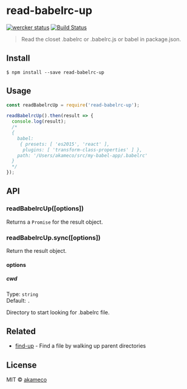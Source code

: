 # read-babelrc-up
[![wercker status](https://app.wercker.com/status/e7cd81ca76b5f657501d9da680ca8c62/m/master "wercker status")](https://app.wercker.com/project/byKey/e7cd81ca76b5f657501d9da680ca8c62) [![Build Status](https://travis-ci.org/akameco/read-babelrc-up.svg?branch=master)](https://travis-ci.org/akameco/read-babelrc-up)

> Read the closet .babelrc or .babelrc.js or babel in package.json.


## Install

```
$ npm install --save read-babelrc-up
```


## Usage

```js
const readBabelrcUp = require('read-babelrc-up');

readBabelrcUp().then(result => {
  console.log(result);
  /*
  {
    babel:
     { presets: [ 'es2015', 'react' ],
      plugins: [ 'transform-class-properties' ] },
    path: '/Users/akameco/src/my-babel-app/.babelrc'
  }
  */
});
```


## API

### readBabelrcUp([options])

Returns a `Promise` for the result object.

### readBabelrcUp.sync([options])

Return the result object.

#### options

##### cwd

Type: `string`<br>
Default: `.`

Directory to start looking for .babelrc file.


## Related

- [find-up](https://github.com/sindresorhus/find-up) - Find a file by walking up parent directories

## License

MIT © [akameco](http://akameco.github.io)
